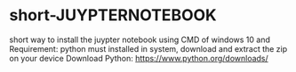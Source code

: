 # short-JUYPTERNOTEBOOK
short way to install the juypter notebook using CMD of windows 10
and Requirement: python must installed in system, download and extract the zip on your device
Download Python: https://www.python.org/downloads/
